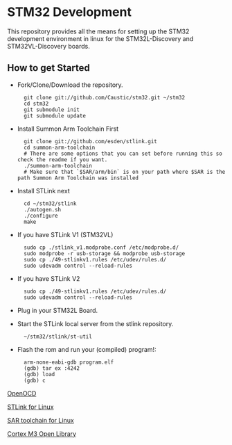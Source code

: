 STM32 Development
=================

This repository provides all the means for setting up the STM32 development environment in linux for the STM32L-Discovery and STM32VL-Discovery boards.


How to get Started
------------------

* Fork/Clone/Download the repository.

        git clone git://github.com/Caustic/stm32.git ~/stm32
        cd stm32
        git submodule init
        git submodule update

* Install Summon Arm Toolchain First

        git clone git://github.com/esden/stlink.git
        cd summon-arm-toolchain
        # There are some options that you can set before running this so check the readme if you want.
        ./summon-arm-toolchain
        # Make sure that `$SAR/arm/bin` is on your path where $SAR is the path Summon Arm Toolchain was installed

* Install STLink next

        cd ~/stm32/stlink
        ./autogen.sh
        ./configure
        make

* If you have STLink V1 (STM32VL)

        sudo cp ./stlink_v1.modprobe.conf /etc/modprobe.d/
        sudo modprobe -r usb-storage && modprobe usb-storage
        sudo cp ./49-stlinkv1.rules /etc/udev/rules.d/
        sudo udevadm control --reload-rules

* If you have STLink V2

        sudo cp ./49-stlinkv1.rules /etc/udev/rules.d/
        sudo udevadm control --reload-rules

* Plug in your STM32L Board.

* Start the STLink local server from the stlink repository.

        ~/stm32/stlink/st-util

* Flash the rom and run your (compiled) program!:

        arm-none-eabi-gdb program.elf
        (gdb) tar ex :4242
        (gdb) load
        (gdb) c

[OpenOCD](http://openocd.sourceforge.net/)

[STLink for Linux](https://github.com/texane/stlink)

[SAR toolchain for Linux](https://github.com/esden/summon-arm-toolchain)

[Cortex M3 Open Library](https://github.com/libopencm3/libopencm3)

